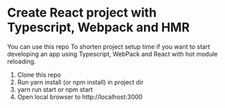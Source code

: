# Create React project with Typescript, Webpack and HMR

You can use this repo To shorten project setup time if you want to start developing an app using Typescript, WebPack and React with hot module reloading.

1. Clone this repo
2. Run yarn install (or npm install) in project dir
3. yarn run start or npm start
4. Open local browser to http://localhost:3000